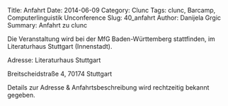 Title: Anfahrt 
Date: 2014-06-09
Category: Clunc
Tags: clunc, Barcamp, Computerlinguistik Unconference
Slug: 40_anfahrt
Author: Danijela Grgic
Summary: Anfahrt zu clunc



Die Veranstaltung wird bei der MfG Baden-Württemberg stattfinden, im Literaturhaus Stuttgart (Innenstadt).

Adresse: 
Literaturhaus Stuttgart

Breitscheidstraße 4, 70174 Stuttgart

Details zur Adresse & Anfahrtsbeschreibung wird rechtzeitig bekannt gegeben.


